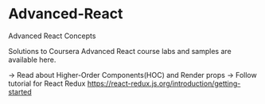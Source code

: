 # Advanced-React
Advanced React Concepts

Solutions to Coursera Advanced React course labs and samples are available here.

-> Read about Higher-Order Components(HOC) and Render props
-> Follow tutorial for React Redux https://react-redux.js.org/introduction/getting-started
